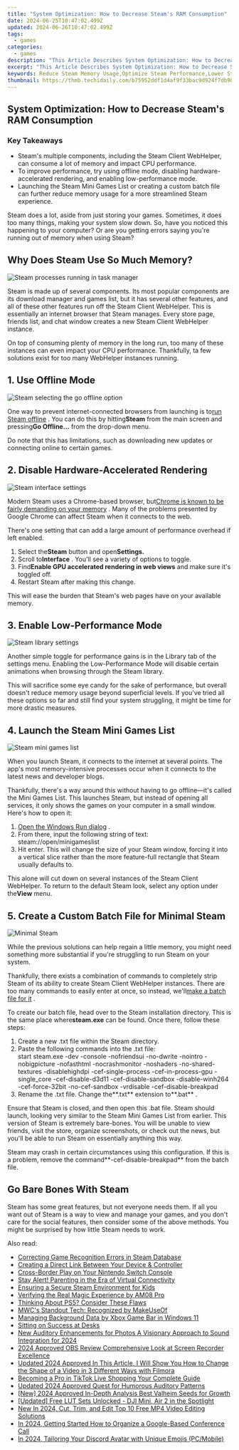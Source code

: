 ```yaml
---
title: "System Optimization: How to Decrease Steam's RAM Consumption"
date: 2024-06-25T10:47:02.499Z
updated: 2024-06-26T10:47:02.499Z
tags:
  - games
categories:
  - games
description: "This Article Describes System Optimization: How to Decrease Steam's RAM Consumption"
excerpt: "This Article Describes System Optimization: How to Decrease Steam's RAM Consumption"
keywords: Reduce Steam Memory Usage,Optimize Steam Performance,Lower Steam RAM Use,Stream RAM Efficiency,Decrease Steam Resource,Enhance Steam Speed,Cut Steam RAM Costs
thumbnail: https://thmb.techidaily.com/b75952ddf1d4af9f33bac9d924f7db98ead5f1ed4a0ce7215f6d5a9fade562b4.jpg
---
```


## System Optimization: How to Decrease Steam's RAM Consumption

### Key Takeaways

* Steam's multiple components, including the Steam Client WebHelper, can consume a lot of memory and impact CPU performance.
* To improve performance, try using offline mode, disabling hardware-accelerated rendering, and enabling low-performance mode.
* Launching the Steam Mini Games List or creating a custom batch file can further reduce memory usage for a more streamlined Steam experience.

 Steam does a lot, aside from just storing your games. Sometimes, it does too many things, making your system slow down. So, have you noticed this happening to your computer? Or are you getting errors saying you're running out of memory when using Steam?

## Why Does Steam Use So Much Memory?

![Steam processes running in task manager](https://static1.makeuseofimages.com/wordpress/wp-content/uploads/2023/10/screenshot_of_steam_processes_running_in_task_manager.jpg)

 Steam is made up of several components. Its most popular components are its download manager and games list, but it has several other features, and all of these other features run off the Steam Client WebHelper. This is essentially an internet browser that Steam manages. Every store page, friends list, and chat window creates a new Steam Client WebHelper instance.

 On top of consuming plenty of memory in the long run, too many of these instances can even impact your CPU performance. Thankfully, ta few solutions exist for too many WebHelper instances running.

## 1\. Use Offline Mode

![Steam selecting the go offline option](https://static1.makeuseofimages.com/wordpress/wp-content/uploads/2023/01/screenshot_of_steam_go_offline.jpg)

 One way to prevent internet-connected browsers from launching is to[run Steam offline](https://www.makeuseof.com/how-to-use-steam-offline-mode/) . You can do this by hitting**Steam** from the main screen and pressing**Go Offline...** from the drop-down menu.

 Do note that this has limitations, such as downloading new updates or connecting online to certain games.

## 2\. Disable Hardware-Accelerated Rendering

![Steam interface settings](https://static1.makeuseofimages.com/wordpress/wp-content/uploads/2023/10/screenshot_of_steam_interface_settings.jpg)

 Modern Steam uses a Chrome-based browser, but[Chrome is known to be fairly demanding on your memory](https://www.makeuseof.com/tag/chrome-using-much-ram-fix-right-now/) . Many of the problems presented by Google Chrome can affect Steam when it connects to the web.

 There's one setting that can add a large amount of performance overhead if left enabled.

1. Select the**Steam** button and open**Settings.**
2. Scroll to**Interface** . You'll see a variety of options to toggle.
3. Find**Enable GPU accelerated rendering in web views** and make sure it's toggled off.
4. Restart Steam after making this change.

 This will ease the burden that Steam's web pages have on your available memory.

## 3\. Enable Low-Performance Mode

![Steam library settings](https://static1.makeuseofimages.com/wordpress/wp-content/uploads/2023/10/screenshot_of_steam_library_settings.jpg)

 Another simple toggle for performance gains is in the Library tab of the settings menu. Enabling the Low-Performance Mode will disable certain animations when browsing through the Steam library.

 This will sacrifice some eye candy for the sake of performance, but overall doesn't reduce memory usage beyond superficial levels. If you've tried all these options so far and still find your system struggling, it might be time for more drastic measures.

## 4\. Launch the Steam Mini Games List

![Steam mini games list](https://static1.makeuseofimages.com/wordpress/wp-content/uploads/2023/01/screenshot_of_steam_minigames_list.jpg)

 When you launch Steam, it connects to the internet at several points. The app's most memory-intensive processes occur when it connects to the latest news and developer blogs.

 Thankfully, there's a way around this without having to go offline—it's called the Mini Games List. This launches Steam, but instead of opening all services, it only shows the games on your computer in a small window. Here's how to open it:

1. [Open the Windows Run dialog](https://www.makeuseof.com/windows-open-run-command-dialog-box/) .
2. From there, input the following string of text:  
steam://open/minigameslist
3. Hit enter. This will change the size of your Steam window, forcing it into a vertical slice rather than the more feature-full rectangle that Steam usually defaults to.

 This alone will cut down on several instances of the Steam Client WebHelper. To return to the default Steam look, select any option under the**View** menu.

## 5\. Create a Custom Batch File for Minimal Steam

![Minimal Steam](https://static1.makeuseofimages.com/wordpress/wp-content/uploads/2023/01/screenshot_of_minimal_steam.jpg)

 While the previous solutions can help regain a little memory, you might need something more substantial if you're struggling to run Steam on your system.

 Thankfully, there exists a combination of commands to completely strip Steam of its ability to create Steam Client WebHelper instances. There are too many commands to easily enter at once, so instead, we'll[make a batch file for it](https://www.makeuseof.com/tag/write-simple-batch-bat-file/) .

 To create our batch file, head over to the Steam installation directory. This is the same place where**steam.exe** can be found. Once there, follow these steps:

1. Create a new .txt file within the Steam directory.
2. Paste the following commands into the .txt file:  
start steam.exe -dev -console -nofriendsui -no-dwrite -nointro -nobigpicture -nofasthtml -nocrashmonitor -noshaders -no-shared-textures -disablehighdpi -cef-single-process -cef-in-process-gpu -single_core -cef-disable-d3d11 -cef-disable-sandbox -disable-winh264 -cef-force-32bit -no-cef-sandbox -vrdisable -cef-disable-breakpad
3. Rename the .txt file. Change the**.txt** extension to**.bat** .

 Ensure that Steam is closed, and then open this .bat file. Steam should launch, looking very similar to the Steam Mini Games List from earlier. This version of Steam is extremely bare-bones. You will be unable to view friends, visit the store, organize screenshots, or check out the news, but you'll be able to run Steam on essentially anything this way.

 Steam may crash in certain circumstances using this configuration. If this is a problem, remove the command**\-cef-disable-breakpad** from the batch file.

## Go Bare Bones With Steam

 Steam has some great features, but not everyone needs them. If all you want out of Steam is a way to view and manage your games, and you don't care for the social features, then consider some of the above methods. You might be surprised by how little Steam needs to work.


<ins class="adsbygoogle"
     style="display:block"
     data-ad-format="autorelaxed"
     data-ad-client="ca-pub-7571918770474297"
     data-ad-slot="1223367746"></ins>



<ins class="adsbygoogle"
     style="display:block"
     data-ad-client="ca-pub-7571918770474297"
     data-ad-slot="8358498916"
     data-ad-format="auto"
     data-full-width-responsive="true"></ins>

<span class="atpl-alsoreadstyle">Also read:</span>
<div><ul>
<li><a href="https://games-able.techidaily.com/correcting-game-recognition-errors-in-steam-database/"><u>Correcting Game Recognition Errors in Steam Database</u></a></li>
<li><a href="https://games-able.techidaily.com/creating-a-direct-link-between-your-device-and-controller/"><u>Creating a Direct Link Between Your Device & Controller</u></a></li>
<li><a href="https://games-able.techidaily.com/cross-border-play-on-your-nintendo-switch-console/"><u>Cross-Border Play on Your Nintendo Switch Console</u></a></li>
<li><a href="https://games-able.techidaily.com/stay-alert-parenting-in-the-era-of-virtual-connectivity/"><u>Stay Alert! Parenting in the Era of Virtual Connectivity</u></a></li>
<li><a href="https://games-able.techidaily.com/ensuring-a-secure-steam-environment-for-kids/"><u>Ensuring a Secure Steam Environment for Kids</u></a></li>
<li><a href="https://games-able.techidaily.com/verifying-the-real-magic-experience-by-am08-pro/"><u>Verifying the Real Magic Experience by AM08 Pro</u></a></li>
<li><a href="https://games-able.techidaily.com/thinking-about-ps5-consider-these-flaws/"><u>Thinking About PS5? Consider These Flaws</u></a></li>
<li><a href="https://games-able.techidaily.com/mwcs-standout-tech-recognized-by-makeuseof/"><u>MWC's Standout Tech: Recognized by MakeUseOf</u></a></li>
<li><a href="https://games-able.techidaily.com/managing-background-data-by-xbox-game-bar-in-windows-11/"><u>Managing Background Data by Xbox Game Bar in Windows 11</u></a></li>
<li><a href="https://games-able.techidaily.com/sitting-on-success-at-desks/"><u>Sitting on Success at Desks</u></a></li>
<li><a href="https://audio-shaping.techidaily.com/new-auditory-enhancements-for-photos-a-visionary-approach-to-sound-integration-for-2024/"><u>New Auditory Enhancements for Photos A Visionary Approach to Sound Integration for 2024</u></a></li>
<li><a href="https://screen-mirroring-recording.techidaily.com/2024-approved-obs-review-comprehensive-look-at-screen-recorder-excellence/"><u>2024 Approved  OBS Review  Comprehensive Look at Screen Recorder Excellence</u></a></li>
<li><a href="https://video-creation-software.techidaily.com/updated-2024-approved-in-this-article-i-will-show-you-how-to-change-the-shape-of-a-video-in-3-different-ways-with-filmora/"><u>Updated 2024 Approved In This Article, I Will Show You How to Change the Shape of a Video in 3 Different Ways with Filmora</u></a></li>
<li><a href="https://ai-live-streaming.techidaily.com/becoming-a-pro-in-tiktok-live-shopping-your-complete-guide/"><u>Becoming a Pro in TikTok Live Shopping Your Complete Guide</u></a></li>
<li><a href="https://sound-optimizing.techidaily.com/updated-2024-approved-quest-for-humorous-auditory-patterns/"><u>Updated 2024 Approved Quest for Humorous Auditory Patterns</u></a></li>
<li><a href="https://digital-screen-recording.techidaily.com/new-2024-approved-in-depth-analysis-best-valheim-seeds-for-growth/"><u>[New] 2024 Approved  In-Depth Analysis  Best Valheim Seeds for Growth</u></a></li>
<li><a href="https://some-techniques.techidaily.com/updated-free-lut-sets-unlocked-dji-mini-air-2-in-the-spotlight/"><u>[Updated] Free LUT Sets Unlocked - DJI Mini, Air 2 in the Spotlight</u></a></li>
<li><a href="https://smart-video-editing.techidaily.com/new-in-2024-cut-trim-and-edit-top-10-free-mp4-video-editing-solutions/"><u>New In 2024, Cut, Trim, and Edit Top 10 Free MP4 Video Editing Solutions</u></a></li>
<li><a href="https://screen-video-capture.techidaily.com/in-2024-getting-started-how-to-organize-a-google-based-conference-call/"><u>In 2024, Getting Started  How to Organize a Google-Based Conference Call</u></a></li>
<li><a href="https://discord-videos.techidaily.com/in-2024-tailoring-your-discord-avatar-with-unique-emojis-pcmobile/"><u>In 2024, Tailoring Your Discord Avatar with Unique Emojis (PC/Mobile)</u></a></li>
</ul></div>
